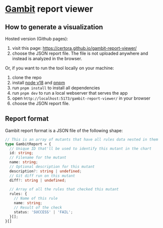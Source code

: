 # [Gambit](https://github.com/Certora/gambit) report viewer

## How to generate a visualization

Hosted version (Github pages):

1. visit this page: https://certora.github.io/gambit-report-viewer/
2. choose the JSON report file. The file is not uploaded anywhere and instead is
analyzed in the browser.

Or, if you want to run the tool locally on your machine:

1. clone the repo
2. install [node v18](https://nodejs.org/en/) and [pnpm](https://pnpm.io/)
3. run `pnpm install` to install all dependencies
4. run `pnpm dev` to run a local webserver that serves the app
5. open `http://localhost:5173/gambit-report-viewer/` in your browser
6. choose the JSON report file.

## Report format

Gambit report format is a JSON file of the following shape:

```typescript
// This is an array of mutants that have all rules data nested in them
type GambitReport = {
  // Unique ID that'll be used to identify this mutant in the chart
  id: string;
  // Filename for the mutant
  name: string;
  // Optional description for this mutant
  description?: string | undefined;
  // Git diff run on this mutant
  diff?: string | undefined;
  
  // Array of all the rules that checked this mutant
  rules: {
    // Name of this rule
    name: string;
    // Result of the check
    status: 'SUCCESS' | 'FAIL';
  }[];
}[]
```
